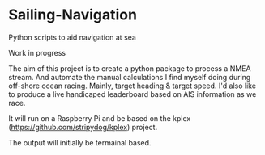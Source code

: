 # Sailing-Navigation
Python scripts to aid navigation at sea

Work in progress

The aim of this project is to create a python package to process a NMEA stream. And automate the manual calculations I find myself doing during off-shore ocean racing. 
Mainly, target heading & target speed.  I'd also like to produce a live handicaped leaderboard based on AIS information as we race.
  
It will run on a Raspberry Pi and be based on the kplex (https://github.com/stripydog/kplex) project.

The output will initially be termainal based.
